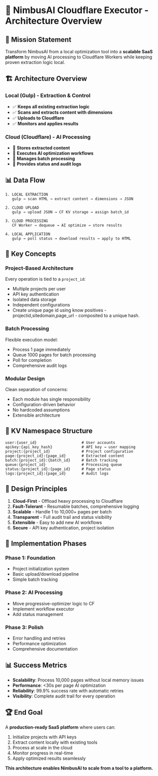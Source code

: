 # 🚀 NimbusAI Cloudflare Executor - Architecture Overview

## 🎯 **Mission Statement**

Transform NimbusAI from a local optimization tool into a **scalable SaaS platform** by moving AI processing to Cloudflare Workers while keeping proven extraction logic local.

## 🏗️ **Architecture Overview**

### **Local (Gulp) - Extraction & Control**
- ✅ **Keeps all existing extraction logic**
- ✅ **Scans and extracts content with dimensions**
- ✅ **Uploads to Cloudflare**
- ✅ **Monitors and applies results**

### **Cloud (Cloudflare) - AI Processing**
- 🚀 **Stores extracted content**
- 🚀 **Executes AI optimization workflows**
- 🚀 **Manages batch processing**
- 🚀 **Provides status and audit logs**

## 📊 **Data Flow**

```
1. LOCAL EXTRACTION
   gulp → scan HTML → extract content → dimensions → JSON

2. CLOUD UPLOAD
   gulp → upload JSON → CF KV storage → assign batch_id

3. CLOUD PROCESSING
   CF Worker → dequeue → AI optimize → store results

4. LOCAL APPLICATION
   gulp → poll status → download results → apply to HTML
```

## 🔑 **Key Concepts**

### **Project-Based Architecture**
Every operation is tied to a `project_id`:
- Multiple projects per user
- API key authentication
- Isolated data storage
- Independent configurations
- Create unique page id using know positives - projectid,sitedomain,page_url - composited to a unique hash.

### **Batch Processing**
Flexible execution model:
- Process 1 page immediately
- Queue 1000 pages for batch processing
- Poll for completion
- Comprehensive audit logs

### **Modular Design**
Clean separation of concerns:
- Each module has single responsibility
- Configuration-driven behavior
- No hardcoded assumptions
- Extensible architecture

## 📁 **KV Namespace Structure**

```
user:{user_id}                    # User accounts
apikey:{api_key_hash}             # API key → user mapping
project:{project_id}              # Project configuration
page:{project_id}:{page_id}       # Extracted content
batch:{project_id}:{batch_id}     # Batch tracking
queue:{project_id}                # Processing queue
status:{project_id}:{page_id}     # Page status
logs:{project_id}:{page_id}       # Audit logs
```

## 🎯 **Design Principles**

1. **Cloud-First** - Offload heavy processing to Cloudflare
2. **Fault-Tolerant** - Resumable batches, comprehensive logging
3. **Scalable** - Handle 1 to 10,000+ pages per batch
4. **Transparent** - Full audit trail and status visibility
5. **Extensible** - Easy to add new AI workflows
6. **Secure** - API key authentication, project isolation

## 🚀 **Implementation Phases**

### **Phase 1: Foundation**
- Project initialization system
- Basic upload/download pipeline
- Simple batch tracking

### **Phase 2: AI Processing**
- Move progressive-optimizer logic to CF
- Implement workflow executor
- Add status management

### **Phase 3: Polish**
- Error handling and retries
- Performance optimization
- Comprehensive documentation

## 📊 **Success Metrics**

- **Scalability**: Process 10,000 pages without local memory issues
- **Performance**: <30s per page AI optimization
- **Reliability**: 99.9% success rate with automatic retries
- **Visibility**: Complete audit trail for every operation

## 🏆 **End Goal**

A **production-ready SaaS platform** where users can:
1. Initialize projects with API keys
2. Extract content locally with existing tools
3. Process at scale in the cloud
4. Monitor progress in real-time
5. Apply optimized results seamlessly

**This architecture enables NimbusAI to scale from a tool to a platform.**
